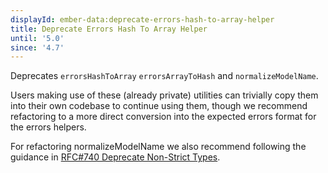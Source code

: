 ```yaml
---
displayId: ember-data:deprecate-errors-hash-to-array-helper
title: Deprecate Errors Hash To Array Helper
until: '5.0'
since: '4.7'
---
```


Deprecates `errorsHashToArray` `errorsArrayToHash` and `normalizeModelName`.

Users making use of these (already private) utilities can trivially copy them into their own codebase to continue using them, though we recommend refactoring to a more direct conversion into the expected errors format for the errors helpers.

For refactoring normalizeModelName we also recommend following the guidance in [RFC#740 Deprecate Non-Strict Types](https://github.com/emberjs/rfcs/pull/740).
